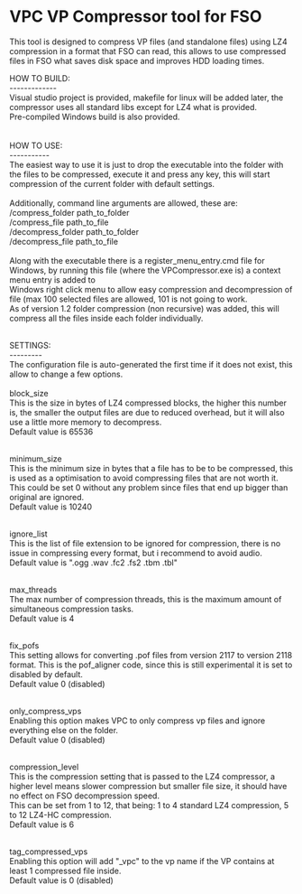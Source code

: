# VPC VP Compressor tool for FSO<br/>

This tool is designed to compress VP files (and standalone files) using LZ4 compression in a format that FSO can read, this allows to use compressed files in FSO what saves disk space and improves HDD loading times.<br/>

HOW TO BUILD:<br/>
-------------<br/>
Visual studio project is provided, makefile for linux will be added later, the compressor uses all standard libs except for LZ4 what is provided.<br/>
Pre-compiled Windows build is also provided.<br/>
<br/>
<br/>
HOW TO USE:<br/>
-----------<br/>
The easiest way to use it is just to drop the executable into the folder with the files to be compressed, execute it and press any key, this will start compression of the current folder with default settings.<br/>
<br/>
Additionally, command line arguments are allowed, these are:<br/>
/compress_folder path_to_folder<br/>
/compress_file path_to_file<br/>
/decompress_folder path_to_folder<br/>
/decompress_file path_to_file<br/>
<br/>
Along with the executable there is a register_menu_entry.cmd file for Windows, by running this file (where the VPCompressor.exe is) a context menu entry is added to<br/>
Windows right click menu to allow easy compression and decompression of file (max 100 selected files are allowed, 101 is not going to work.<br/>
As of version 1.2 folder compression (non recursive) was added, this will compress all the files inside each folder individually.
<br/>
<br/>

SETTINGS:<br/>
---------<br/>
The configuration file is auto-generated the first time if it does not exist, this allow to change a few options.<br/>
<br/>
block_size<br/>
This is the size in bytes of LZ4 compressed blocks, the higher this number is, the smaller the output files are due to reduced overhead, but it will also use a little more memory to decompress.<br/>
Default value is 65536<br/><br/>

minimum_size<br/>
This is the minimum size in bytes that a file has to be to be compressed, this is used as a optimisation to avoid compressing files that are not worth it. This could be set 0 without any problem since files that end up bigger than original are ignored.<br/>
Default value is 10240<br/><br/>

ignore_list<br/>
This is the list of file extension to be ignored for compression, there is no issue in compressing every format, but i recommend to avoid audio.<br/>
Default value is ".ogg .wav .fc2 .fs2 .tbm .tbl"<br/><br/>

max_threads<br/>
The max number of compression threads, this is the maximum amount of simultaneous compression tasks.<br/>
Default value is 4<br/><br/>

fix_pofs<br/>
This setting allows for converting .pof files from version 2117 to version 2118 format. This is the pof_aligner code, since this is still experimental it is set to disabled by default.<br/>
Default value 0 (disabled)<br/><br/>

only_compress_vps<br/>
Enabling this option makes VPC to only compress vp files and ignore everything else on the folder.<br/>
Default value 0 (disabled)<br/><br/>

compression_level<br/>
This is the compression setting that is passed to the LZ4 compressor, a higher level means slower compression but smaller file size, it should have no effect on FSO decompression speed.<br/>
This can be set from 1 to 12, that being: 1 to 4 standard LZ4 compression, 5 to 12 LZ4-HC compression.<br/>
Default value is 6<br/><br/>

tag_compressed_vps<br/>
Enabling this option will add "_vpc" to the vp name if the VP contains at least 1 compressed file inside.<br/>
Default value is 0 (disabled)<br/>


